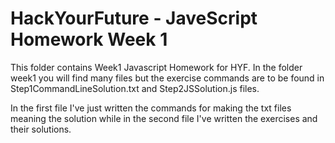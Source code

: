 # HackYourFuture - JaveScript Homework Week 1
This folder contains Week1 Javascript Homework for HYF.
In the folder week1 you will find many files but the exercise commands are to be found in Step1CommandLineSolution.txt and Step2JSSolution.js files. 

In the first file I've just written the commands for making the txt files meaning the solution while in the second file I've written the exercises and their solutions.
